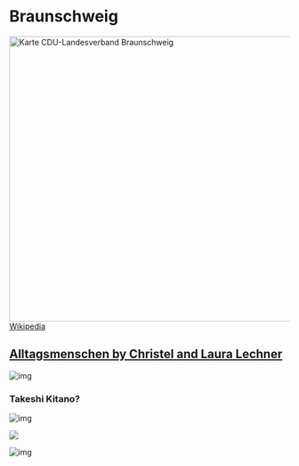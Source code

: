# Braunschweig
<a title="NordNordWest, CC BY-SA 3.0 DE &lt;https://creativecommons.org/licenses/by-sa/3.0/de/deed.en&gt;, via Wikimedia Commons" href="https://commons.wikimedia.org/wiki/File:Karte_CDU-Landesverband_Braunschweig.svg"><img width="512" alt="Karte CDU-Landesverband Braunschweig" src="https://upload.wikimedia.org/wikipedia/commons/thumb/5/54/Karte_CDU-Landesverband_Braunschweig.svg/512px-Karte_CDU-Landesverband_Braunschweig.svg.png?20120523220153"></a>
[Wikipedia](https://en.wikipedia.org/wiki/Braunschweig)  

## [Alltagsmenschen by Christel and Laura Lechner](https://loewenstadt.braunschweig.de/alltagsmenschen-in-braunschweiger-innenstadt/)
![img](https://lh3.googleusercontent.com/d/1iLtpHEmthxh-fYExb0pm_Gfj37XPeF4g)
### Takeshi Kitano?
![img](https://lh3.googleusercontent.com/d/1VqcYnO5XNPIEzEM2-uY7s6mSJfMHqet9)

<img src=https://lh3.googleusercontent.com/d/1aF7xZosSDDT3V0pMGZjOREVYrLq7ZzYn>

![img](https://lh3.googleusercontent.com/d/1rh3-qXWVJNBNC-OEVvDGv0lS753du6-9)